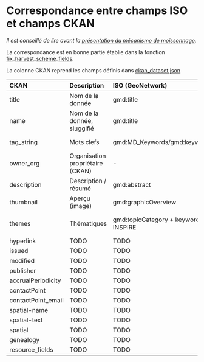 # Correspondance entre champs ISO et champs CKAN 

*Il est conseillé de lire avant la [présentation du mécanisme de moissonnage](harvesting.md).*

La correspondance est en bonne partie établie dans la fonction [fix_harvest_scheme_fields](harvest_helpers.py).

La colonne CKAN reprend les champs définis dans [ckan_dataset.json](scheming/ckan_dataset.json)

| CKAN            | Description               | ISO (GeoNetwork) | Algo |
| :---            |    :----                  |:---              |:---              |
| title           | Nom de la donnée          | gmd:title        |     |
| name            | Nom de la donnée, sluggifié| gmd:title      | pas d'accent, espaces remplacés par _    |
| tag_string      | Mots clefs  | gmd:MD_Keywords/gmd:keyword      | [sanitize_keywords](harvest_helpers.py) : enlève les accents, espaces etc     |
| owner_org      | Organisation propriétaire (CKAN)  | -      |  |
| description      | Description / résumé  | gmd:abstract |  |
| thumbnail      | Aperçu (image)  | gmd:graphicOverview | lien (url) vers la ressource GN |
| themes      | Thématiques  | gmd:topicCategory + keywords INSPIRE| Valeurs matchent les thématiques/groupes ckan. Tableau de correspondance : [correspondance_iso_et_inspire_vers_ckan.xlsx](docs/correspondance_iso_et_inspire_vers_ckan.xlsx) |
| hyperlink      | TODO  | TODO| TODO|
| issued      | TODO  | TODO| TODO|
| modified      | TODO  | TODO| TODO|
| publisher      | TODO  | TODO| TODO|
| accrualPeriodicity      | TODO  | TODO| TODO|
| contactPoint      | TODO  | TODO| TODO|
| contactPoint_email      | TODO  | TODO| TODO|
| spatial-name      | TODO  | TODO| TODO|
| spatial-text      | TODO  | TODO| TODO|
| spatial      | TODO  | TODO| TODO|
| genealogy      | TODO  | TODO| TODO|
| resource_fields      | TODO  | TODO| TODO|

